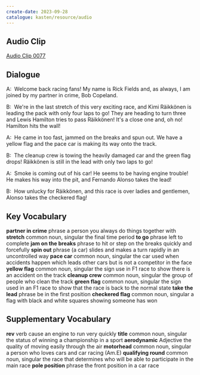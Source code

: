 ```yaml
---
create-date: 2023-09-28
catalogue: kasten/resource/audio
---
```


## Audio Clip
[Audio Clip 0077](https://archive.org/download/englishpod_all/englishpod_0077dg.mp3)

## Dialogue
A:  Welcome back racing fans! My name is Rick Fields and, as always,   I am joined by my partner in crime, Bob Copeland.

B:  We're in the last stretch  of this very exciting race, and Kimi Räikkönen  is leading the pack with only four laps to go! They are heading to turn three and Lewis Hamilton    tries to pass Räikkönen! It's a close one    and, oh no! Hamilton  hits the wall!

A:  He came  in too fast, jammed on the breaks and spun out. We have a yellow flag and the pace car is making its way onto the track.

B:  The cleanup crew is towing the heavily damaged car and the green flag drops! Räikkönen  is still in the lead with only two laps to go!

A:  Smoke is coming out of his car! He seems to be having engine  trouble! He makes his way into the pit, and Fernando Alonso  takes the lead!

B:  How unlucky for Räikkönen,  and this race is over ladies and gentlemen,  Alonso takes the checkered flag!

## Key Vocabulary
**partner in crime**    phrase                  a person you always do things together with
**stretch**             common noun, singular   the final time period
**to go**               phrase                  left to complete
**jam on the breaks**   phrase                  to hit or step on the breaks quickly and forcefully
**spin out**            phrase                  (a car) slides and makes a turn rapidly in an uncontrolled way
**pace car**            common noun, singular   the car used when accidents happen which leads other cars but is not a competitor in the face
**yellow flag**         common noun, singular   the sign use in F1 race to show there is an accident on the track
**cleanup crew**        common noun, singular   the group of people who clean the track
**green flag**          common noun, singular   the sign used in an  F1 race to show that the race is back to the normal state
**take the lead**       phrase                  be in the first position
**checkered flag**      common noun, singular   a flag with black and white squares showing someone has won

## Supplementary Vocabulary
**rev**                verb                    cause an engine to run very quickly
**title**              common noun, singular   the status of winning a championship in a sport
**aerodynamic**        Adjective               the quality of moving easily through the air
**motorhead**          common noun, singular   a person who loves cars and car racing (Am.E)
**qualifying round**   common noun, singular   the race that determines who will be able to participate in the main race
**pole position**      phrase                  the front position in a car race
